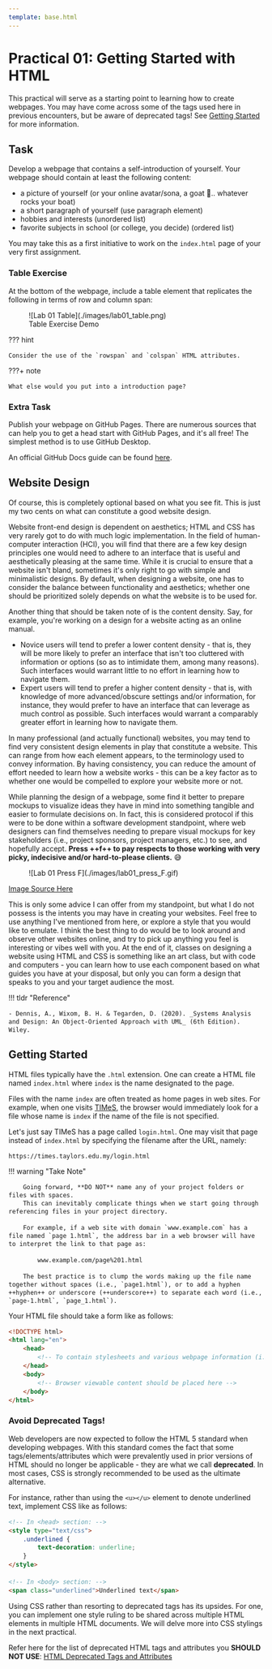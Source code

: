 ```yaml
---
template: base.html
---
```


# Practical 01: Getting Started with HTML

This practical will serve as a starting point to learning how to create webpages.
You may have come across some of the tags used here in previous encounters, but be aware of deprecated tags! See [Getting Started](#getting-started) for more information.

## Task

Develop a webpage that contains a self-introduction of yourself. Your webpage should contain at least the following content:

- a picture of yourself (or your online avatar/sona, a goat 🐐.. whatever rocks your boat)
- a short paragraph of yourself (use paragraph element)
- hobbies and interests (unordered list)
- favorite subjects in school (or college, you decide) (ordered list)

You may take this as a first initiative to work on the `index.html` page of your very first assignment.

### Table Exercise

At the bottom of the webpage, include a table element that replicates the following in terms of row and column span:

<figure markdown>
  ![Lab 01 Table](./images/lab01_table.png)
  <figcaption>Table Exercise Demo</figcaption>
</figure>

??? hint

    Consider the use of the `rowspan` and `colspan` HTML attributes.

???+ note

    What else would you put into a introduction page?

### Extra Task

Publish your webpage on GitHub Pages.
There are numerous sources that can help you to get a head start with GitHub Pages, and it's all free!
The simplest method is to use GitHub Desktop.

An official GitHub Docs guide can be found [here](https://docs.github.com/en/desktop/installing-and-configuring-github-desktop/overview/getting-started-with-github-desktop).

<!-- ::: warning SUBMISSION
**Complete the given practical and submit it as your lecture attendance for Week 2.**
::: -->

## Website Design

Of course, this is completely optional based on what you see fit.
This is just my two cents on what can constitute a good website design.

Website front-end design is dependent on aesthetics; HTML and CSS has very rarely got to do with much logic implementation.
In the field of human-computer interaction (HCI), you will find that there are a few key design principles one would need to adhere to an interface that is useful and aesthetically pleasing at the same time.
While it is crucial to ensure that a website isn't bland, sometimes it's only right to go with simple and minimalistic designs.
By default, when designing a website, one has to consider the balance between functionality and aesthetics; whether one should be prioritized solely depends on what the website is to be used for.

Another thing that should be taken note of is the content density. Say, for example, you're working on a design for a website acting as an online manual.

- Novice users will tend to prefer a lower content density - that is, they will be more likely to prefer an interface that isn't too cluttered with information or options (so as to intimidate them, among many reasons).
  Such interfaces would warrant little to no effort in learning how to navigate them.
- Expert users will tend to prefer a higher content density - that is, with knowledge of more advanced/obscure settings and/or information, for instance, they would prefer to have an interface that can leverage as much control as possible.
  Such interfaces would warrant a comparably greater effort in learning how to navigate them.

In many professional (and actually functional) websites, you may tend to find very consistent design elements in play that constitute a website.
This can range from how each element appears, to the terminology used to convey information.
By having consistency, you can reduce the amount of effort needed to learn how a website works - this can be a key factor as to whether one would be compelled to explore your website more or not.

While planning the design of a webpage, some find it better to prepare mockups to visualize ideas they have in mind into something tangible and easier to formulate decisions on.
In fact, this is considered protocol if this were to be done within a software development standpoint, where web designers can find themselves needing to prepare visual mockups for key stakeholders (i.e., project sponsors, project managers, etc.) to see, and hopefully accept.
**Press ++f++ to pay respects to those working with very picky, indecisive and/or hard-to-please clients.** 😅

<figure markdown>
  ![Lab 01 Press F](./images/lab01_press_F.gif)<br>
</figure>

<div class="text-center">
	<a href="https://twitter.com/CORSAIR/status/1509958894218461186" target="_blank">Image Source Here</a>
</div>

This is only some advice I can offer from my standpoint, but what I do not possess is the intents you may have in creating your websites.
Feel free to use anything I've mentioned from here, or explore a style that you would like to emulate.
I think the best thing to do would be to look around and observe other websites online, and try to pick up anything you feel is interesting or vibes well with you.
At the end of it, classes on designing a website using HTML and CSS is something like an art class, but with code and computers - you can learn how to use each component based on what guides you have at your disposal, but only you can form a design that speaks to you and your target audience the most.

!!! tldr "Reference"

    - Dennis, A., Wixom, B. H. & Tegarden, D. (2020). _Systems Analysis and Design: An Object-Oriented Approach with UML_ (6th Edition). Wiley.

## Getting Started

HTML files typically have the `.html` extension.
One can create a HTML file named `index.html` where `index` is the name designated to the page.

Files with the name `index` are often treated as home pages in web sites.
For example, when one visits [TIMeS](https://times.taylors.edu.my), the browser would immediately look for a file whose name is `index` if the name of the file is not specified.

Let's just say TIMeS has a page called `login.html`. One may visit that page instead of `index.html` by specifying the filename after the URL, namely:

    https://times.taylors.edu.my/login.html

!!! warning "Take Note"

    	Going forward, **DO NOT** name any of your project folders or files with spaces.
    	This can inevitably complicate things when we start going through referencing files in your project directory.

    	For example, if a web site with domain `www.example.com` has a file named `page 1.html`, the address bar in a web browser will have to interpret the link to that page as:

    		www.example.com/page%201.html

    	The best practice is to clump the words making up the file name together without spaces (i.e., `page1.html`), or to add a hyphen ++hyphen++ or underscore (++underscore++) to separate each word (i.e., `page-1.html`, `page_1.html`).

Your HTML file should take a form like as follows:

```html
<!DOCTYPE html>
<html lang="en">
	<head>
		<!-- To contain stylesheets and various webpage information (i.e., Tab Name) -->
	</head>
	<body>
		<!-- Browser viewable content should be placed here -->
	</body>
</html>
```

### Avoid Deprecated Tags!

Web developers are now expected to follow the HTML 5 standard when developing webpages.
With this standard comes the fact that some tags/elements/attributes which were prevalently used in prior versions of HTML should no longer be applicable - they are what we call **deprecated**.
In most cases, CSS is strongly recommended to be used as the ultimate alternative.

For instance, rather than using the `<u></u>` element to denote underlined text, implement CSS like as follows:

```html
<!-- In <head> section: -->
<style type="text/css">
	.underlined {
		text-decoration: underline;
	}
</style>

<!-- In <body> section: -->
<span class="underlined">Underlined text</span>
```

Using CSS rather than resorting to deprecated tags has its upsides.
For one, you can implement one style ruling to be shared across multiple HTML elements in multiple HTML documents.
We will delve more into CSS stylings in the next practical.

Refer here for the list of deprecated HTML tags and attributes you **SHOULD NOT USE**: [HTML Deprecated Tags and Attributes](guide-deprecated.md)
